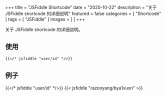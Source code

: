 +++
title = "JSFiddle Shortcode"
date = "2020-10-22"
description = "关于 JSFiddle shortcode 的详细说明"
featured = false
categories = [
  "Shortcode"
]
tags = [
  "JSFiddle"
]
images = [
]
+++

关于 JSFiddle shortcode 的详细说明。
<!--more-->

## 使用

```markdown
{{</* jsfiddle "user/id" */>}}
```

## 例子
{{</* jsfiddle "user/id" */>}}
{{< jsfiddle "razonyang/bya1vuxn" >}}
